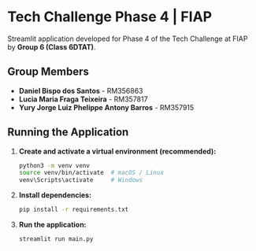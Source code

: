 # Tech Challenge Phase 4 | FIAP

Streamlit application developed for Phase 4 of the Tech Challenge at FIAP by **Group 6 (Class 6DTAT)**.

## Group Members
- **Daniel Bispo dos Santos** - RM356863  
- **Lucia Maria Fraga Teixeira** - RM357817  
- **Yury Jorge Luiz Phelippe Antony Barros** - RM357915

## Running the Application

1. **Create and activate a virtual environment (recommended):**
    ```bash
    python3 -m venv venv
    source venv/bin/activate  # macOS / Linux
    venv\Scripts\activate     # Windows
    ```

2. **Install dependencies:**
    ```bash
    pip install -r requirements.txt
    ```

3. **Run the application:**
    ```bash
    streamlit run main.py
    ```
